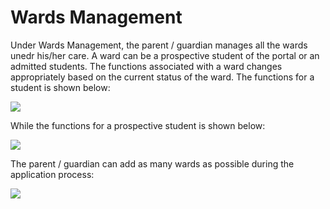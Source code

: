 # Wards Management

Under Wards Management, the parent / guardian manages all the wards unedr his/her care. A ward can be a prospective student of the portal or an admitted students. The functions associated with a ward changes appropriately based on the current status of the ward. The functions for a student is shown below:

![](/images/parent-wards.png)

While the functions for a prospective student is shown below:

![](/images/parent-wards-prospective.png)

The parent / guardian can add as many wards as possible during the application process:

![](/images/parent-ward-add.png)
